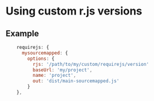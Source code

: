 # Using custom r.js versions

## Example

```javascript
    requirejs: {
      mysourcemapped: {
        options: {
          rjs: '/path/to/my/custom/requirejs/version'
          baseUrl: 'my/project',
          name: 'project',
          out: 'dist/main-sourcemapped.js'
        }
    },
```
